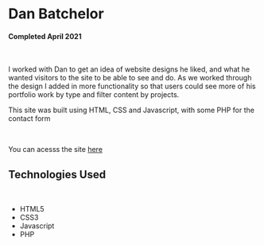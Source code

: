 <h1>Dan Batchelor</h1>
<h4>Completed April 2021</h4>
<br>
<p>I worked with Dan to get an idea of website designs he liked, and what he wanted visitors to the site to be able to see and do. As we worked through the design I added in more functionality so that users could see more of his portfolio work by type and filter content by projects.</p>
<p>This site was built using HTML, CSS and Javascript, with some PHP for the contact form</p>
<br>
<p>You can acesss the site <a href="http://danbatch.com/">here</a>
<h2>Technologies Used</h2>
<br>
<ul>
  <li>HTML5</li>
  <li>CSS3</li>
  <li>Javascript</li>
  <li>PHP</li>
</ul>
